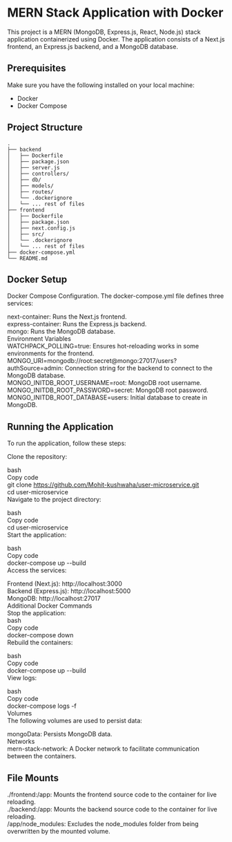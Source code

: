 # MERN Stack Application with Docker

This project is a MERN (MongoDB, Express.js, React, Node.js) stack application containerized using Docker. The application consists of a Next.js frontend, an Express.js backend, and a MongoDB database.

## Prerequisites

Make sure you have the following installed on your local machine:
- Docker
- Docker Compose

## Project Structure

```plaintext
.
├── backend
│   ├── Dockerfile
│   ├── package.json
│   ├── server.js
│   ├── controllers/
│   ├── db/
│   ├── models/
│   ├── routes/
│   └── .dockerignore
│   └── ... rest of files
├── frontend
│   ├── Dockerfile
│   ├── package.json
│   ├── next.config.js
│   ├── src/
│   └── .dockerignore
│   └── ... rest of files
├── docker-compose.yml
└── README.md
 ```

##  Docker Setup
Docker Compose Configuration.
The docker-compose.yml file defines three services:

next-container: Runs the Next.js frontend.<br />
express-container: Runs the Express.js backend.<br />
mongo: Runs the MongoDB database.<br />
Environment Variables<br />
WATCHPACK_POLLING=true: Ensures hot-reloading works in some environments for the frontend.<br />
MONGO_URI=mongodb://root:secret@mongo:27017/users?authSource=admin: Connection string for the backend to connect to the MongoDB database.<br />
MONGO_INITDB_ROOT_USERNAME=root: MongoDB root username.<br />
MONGO_INITDB_ROOT_PASSWORD=secret: MongoDB root password.<br />
MONGO_INITDB_ROOT_DATABASE=users: Initial database to create in MongoDB.<br />
## Running the Application
To run the application, follow these steps:

Clone the repository:<br />

bash<br />
Copy code<br />
git clone https://github.com/Mohit-kushwaha/user-microservice.git<br />
cd user-microservice<br />
Navigate to the project directory:<br />

bash<br />
Copy code<br />
cd user-microservice<br />
Start the application:<br />

bash<br />
Copy code<br />
docker-compose up --build<br />
Access the services:<br />

Frontend (Next.js): http://localhost:3000<br />
Backend (Express.js): http://localhost:5000<br />
MongoDB: http://localhost:27017<br />
Additional Docker Commands<br />
Stop the application:
<br />
bash<br />
Copy code<br />
docker-compose down<br />
Rebuild the containers:<br />

bash<br />
Copy code<br />
docker-compose up --build<br />
View logs:<br />

bash<br />
Copy code<br />
docker-compose logs -f<br />
Volumes<br />
The following volumes are used to persist data:<br />

mongoData: Persists MongoDB data.<br />
Networks<br />
mern-stack-network: A Docker network to facilitate communication between the containers.<br />
## File Mounts
./frontend:/app: Mounts the frontend source code to the container for live reloading.<br />
./backend:/app: Mounts the backend source code to the container for live reloading.<br />
/app/node_modules: Excludes the node_modules folder from being overwritten by the mounted volume.<br />